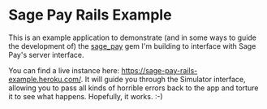 # Sage Pay Rails Example

This is an example application to demonstrate (and in some ways to guide the
development of) the [sage_pay](http://github.com/mathie/sage_pay) gem I'm
building to interface with Sage Pay's server interface.

You can find a live instance here:
<https://sage-pay-rails-example.heroku.com/>. It will guide you through the
Simulator interface, allowing you to pass all kinds of horrible errors back to
the app and torture it to see what happens. Hopefully, it works. :-)